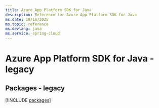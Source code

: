 ```yaml
---
title: Azure App Platform SDK for Java
description: Reference for Azure App Platform SDK for Java
ms.date: 10/16/2025
ms.topic: reference
ms.devlang: java
ms.service: spring-cloud
---
```

# Azure App Platform SDK for Java - legacy
## Packages - legacy
[!INCLUDE [packages](app-platform-index.md)]